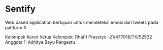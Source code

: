 # Sentify
Web based application bertujuan untuk mendeteksi emosi dari tweets pada paltform X

Kelompok Keren 
Ketua Kelompok: Rhafif Prasetyo -21/477018/TK/52532
Anggota 1: Adhitya Bayu Pangestu
